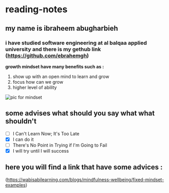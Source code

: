 # reading-notes
## my name is ibraheem abugharbieh 
### i have studied software engineering at al balqaa applied university and there is my gethub link (https://github.com/ebrahemgh)
**growth mindset have many benefits such as :**
1. show up with an open mind to learn and grow
2. focus how can we grow
3. higher level of ability

![pic for mindset ](https://user-images.githubusercontent.com/61743014/111306881-718dcc00-8661-11eb-9eab-20fcbc1d5a5b.png)

## some advises what should you say what what shouldn't
- [ ] I Can't Learn Now; It's Too Late
- [x]  I can do it
- [ ]  There's No Point in Trying if I'm Going to Fail
- [x]   I will try until I will success
## here you will find a link that have some advices :
(https://wabisabilearning.com/blogs/mindfulness-wellbeing/fixed-mindset-examples)
